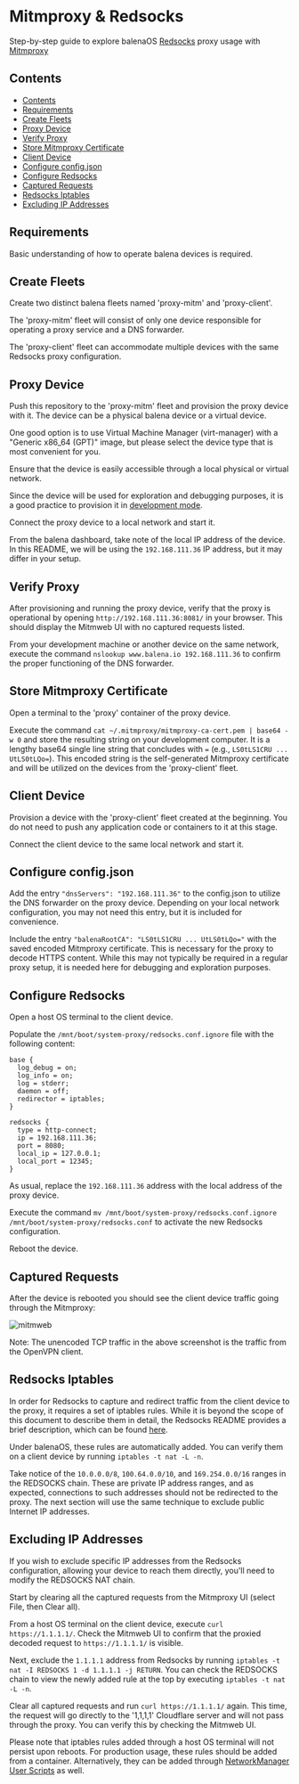 # Mitmproxy & Redsocks

Step-by-step guide to explore balenaOS [Redsocks](https://github.com/darkk/redsocks) proxy usage with [Mitmproxy](https://mitmproxy.org/)

## Contents

- [Contents](#contents)
- [Requirements](#requirements)
- [Create Fleets](#create-fleets)
- [Proxy Device](#proxy-device)
- [Verify Proxy](#verify-proxy)
- [Store Mitmproxy Certificate](#store-mitmproxy-certificate)
- [Client Device](#client-device)
- [Configure config.json](#configure-configjson)
- [Configure Redsocks](#configure-redsocks)
- [Captured Requests](#captured-requests)
- [Redsocks Iptables](#redsocks-iptables)
- [Excluding IP Addresses](#excluding-ip-addresses)

## Requirements

Basic understanding of how to operate balena devices is required.

## Create Fleets

Create two distinct balena fleets named 'proxy-mitm' and 'proxy-client'.

The 'proxy-mitm' fleet will consist of only one device responsible for operating a proxy service and a DNS forwarder.

The 'proxy-client' fleet can accommodate multiple devices with the same Redsocks proxy configuration.

## Proxy Device

Push this repository to the 'proxy-mitm' fleet and provision the proxy device with it. The device can be a physical balena device or a virtual device.

One good option is to use Virtual Machine Manager (virt-manager) with a "Generic x86_64 (GPT)" image, but please select the device type that is most convenient for you.

Ensure that the device is easily accessible through a local physical or virtual network.

Since the device will be used for exploration and debugging purposes, it is a good practice to provision it in [development mode](https://docs.balena.io/reference/OS/configuration/#developmentmode).

Connect the proxy device to a local network and start it.

From the balena dashboard, take note of the local IP address of the device. In this README, we will be using the `192.168.111.36` IP address, but it may differ in your setup.

## Verify Proxy

After provisioning and running the proxy device, verify that the proxy is operational by opening `http://192.168.111.36:8081/` in your browser. This should display the Mitmweb UI with no captured requests listed.

From your development machine or another device on the same network, execute the command `nslookup www.balena.io 192.168.111.36` to confirm the proper functioning of the DNS forwarder.

## Store Mitmproxy Certificate

Open a terminal to the 'proxy' container of the proxy device.

Execute the command `cat ~/.mitmproxy/mitmproxy-ca-cert.pem | base64 -w 0` and store the resulting string on your development computer. It is a lengthy base64 single line string that concludes with `=` (e.g., `LS0tLS1CRU ... UtLS0tLQo=`). This encoded string is the self-generated Mitmproxy certificate and will be utilized on the devices from the 'proxy-client' fleet.

## Client Device

Provision a device with the 'proxy-client' fleet created at the beginning. You do not need to push any application code or containers to it at this stage.

Connect the client device to the same local network and start it.

## Configure config.json

Add the entry `"dnsServers": "192.168.111.36"` to the config.json to utilize the DNS forwarder on the proxy device. Depending on your local network configuration, you may not need this entry, but it is included for convenience.

Include the entry `"balenaRootCA": "LS0tLS1CRU ... UtLS0tLQo="` with the saved encoded Mitmproxy certificate. This is necessary for the proxy to decode HTTPS content. While this may not typically be required in a regular proxy setup, it is needed here for debugging and exploration purposes.

## Configure Redsocks

Open a host OS terminal to the client device.

Populate the `/mnt/boot/system-proxy/redsocks.conf.ignore` file with the following content:

```
base {
  log_debug = on;
  log_info = on;
  log = stderr;
  daemon = off;
  redirector = iptables;
}

redsocks {
  type = http-connect;
  ip = 192.168.111.36;
  port = 8080;
  local_ip = 127.0.0.1;
  local_port = 12345;
}
```

As usual, replace the `192.168.111.36` address with the local address of the proxy device.

Execute the command `mv /mnt/boot/system-proxy/redsocks.conf.ignore /mnt/boot/system-proxy/redsocks.conf` to activate the new Redsocks configuration.

Reboot the device.

## Captured Requests

After the device is rebooted you should see the client device traffic going through the Mitmproxy:

![mitmweb](https://github.com/balena-io-experimental/proxy-mitm/assets/188837/9a305984-7495-4870-b98a-d9d8f439cbba)

Note: The unencoded TCP traffic in the above screenshot is the traffic from the OpenVPN client. 

## Redsocks Iptables

In order for Redsocks to capture and redirect traffic from the client device to the proxy, it requires a set of iptables rules. While it is beyond the scope of this document to describe them in detail, the Redsocks README provides a brief description, which can be found [here](https://github.com/darkk/redsocks#iptables-example).

Under balenaOS, these rules are automatically added. You can verify them on a client device by running `iptables -t nat -L -n`.

Take notice of the `10.0.0.0/8`, `100.64.0.0/10`, and `169.254.0.0/16` ranges in the REDSOCKS chain. These are private IP address ranges, and as expected, connections to such addresses should not be redirected to the proxy. The next section will use the same technique to exclude public Internet IP addresses.

## Excluding IP Addresses

If you wish to exclude specific IP addresses from the Redsocks configuration, allowing your device to reach them directly, you'll need to modify the REDSOCKS NAT chain.

Start by clearing all the captured requests from the Mitmproxy UI (select File, then Clear all).

From a host OS terminal on the client device, execute `curl https://1.1.1.1/`. Check the Mitmweb UI to confirm that the proxied decoded request to `https://1.1.1.1/` is visible.

Next, exclude the `1.1.1.1` address from Redsocks by running `iptables -t nat -I REDSOCKS 1 -d 1.1.1.1 -j RETURN`. You can check the REDSOCKS chain to view the newly added rule at the top by executing `iptables -t nat -L -n`.

Clear all captured requests and run `curl https://1.1.1.1/` again. This time, the request will go directly to the '1,1,1,1' Cloudflare server and will not pass through the proxy. You can verify this by checking the Mitmweb UI.

Please note that iptables rules added through a host OS terminal will not persist upon reboots. For production usage, these rules should be added from a container. Alternatively, they can be added through [NetworkManager User Scripts](https://docs.balena.io/reference/OS/network/#networkmanager-user-scripts) as well.
